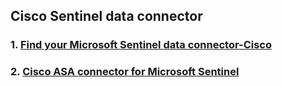 ## Cisco Sentinel data connector

### 1. [Find your Microsoft Sentinel data connector-Cisco](https://learn.microsoft.com/en-us/azure/sentinel/data-connectors-reference#cisco)
### 2. [Cisco ASA connector for Microsoft Sentinel](https://learn.microsoft.com/en-us/azure/sentinel/data-connectors/cisco-asa)
